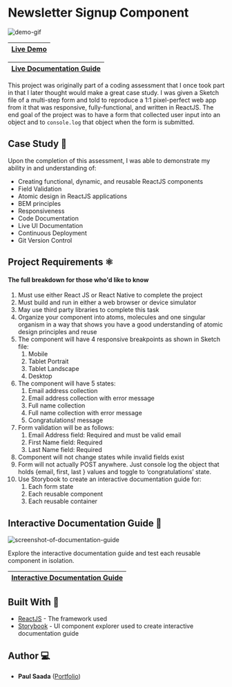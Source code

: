 # Newsletter Signup Component

![demo-gif](https://user-images.githubusercontent.com/26423160/69489089-7661b780-0e41-11ea-9df9-3504f5d124ac.gif)

| [Live Demo](https://nifty-jang-8d4b7c.netlify.com/) |
|---|

| [Live Documentation Guide](https://jovial-shockley-68dfcb.netlify.com) |
|---|

This project was originally part of a coding assessment that I once took part in that I later thought would make a great case study. I was given a Sketch file of a multi-step form and told to reproduce a 1:1 pixel-perfect web app from it that was responsive, fully-functional, and written in ReactJS. The end goal of the project was to have a form that collected user input into an object and to `console.log` that object when the form is submitted.

## Case Study  🔎

Upon the completion of this assessment, I was able to demonstrate my ability in and understanding of:
* Creating functional, dynamic, and reusable ReactJS components
* Field Validation
* Atomic design in ReactJS applications
* BEM principles
* Responsiveness
* Code Documentation
* Live UI Documentation
* Continuous Deployment
* Git Version Control

## Project Requirements  ⚛️
#### The full breakdown for those who'd like to know

1. Must use either React JS or React Native to complete the project 
2. Must build and run in either a web browser or device simulator 
3. May use third party libraries to complete this task 
4. Organize your component into atoms, molecules and one singular organism in a way that shows you have a good understanding of atomic design principles and reuse
5. The component will have 4 responsive breakpoints as shown in Sketch file:
	1. Mobile 
	2. Tablet Portrait 
	3. Tablet Landscape
	4. Desktop
6. The component will have 5 states: 
	1. Email address collection 
	2. Email address collection with error message 
	3. Full name collection 
	4. Full name collection with error message
	5. Congratulations! message
7. Form validation will be as follows: 
	1. Email Address field: Required and must be valid email
	2. First Name field: Required 
	3. Last Name field: Required 
8. Component will not change states while invalid fields exist 
9. Form will not actually POST anywhere. Just console log the object that holds {email, first, last } values and toggle to ‘congratulations’ state.
10. Use Storybook to create an interactive documentation guide for:
	1. Each form state
	2. Each reusable component
	3. Each reusable container

## Interactive Documentation Guide  📙

![screenshot-of-documentation-guide](https://user-images.githubusercontent.com/26423160/69489388-7e235b00-0e45-11ea-9dab-86c9bf0b6641.png)

Explore the interactive documentation guide and test each reusable component in isolation.

| [Interactive Documentation Guide](https://jovial-shockley-68dfcb.netlify.com) |
|---|

## Built With 🔨

* [ReactJS](https://reactjs.org/) - The framework used
* [Storybook](https://storybook.js.org/) - UI component explorer used to create interactive documentation guide


## Author  💻

* **Paul Saada** ([Portfolio](https://paulsaada.com))
